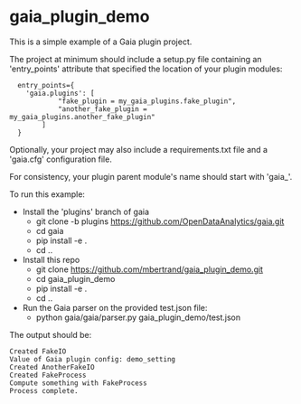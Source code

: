 # gaia_plugin_demo

This is a simple example of a Gaia plugin project.

The project at minimum should include a setup.py file containing an
'entry_points' attribute that specified the location of your plugin modules:

```
  entry_points={
    'gaia.plugins': [
            "fake_plugin = my_gaia_plugins.fake_plugin",
            "another_fake_plugin = my_gaia_plugins.another_fake_plugin"
        ]
  }
```

Optionally, your project may also include a requirements.txt file and
a 'gaia.cfg' configuration file.


For consistency, your plugin parent module's name should start with 'gaia_'.

To run this example:

  - Install the 'plugins' branch of gaia
    - git clone -b plugins https://github.com/OpenDataAnalytics/gaia.git
    - cd gaia
    - pip install -e .
    - cd ..
  - Install this repo
    - git clone https://github.com/mbertrand/gaia_plugin_demo.git
    - cd gaia_plugin_demo
    - pip install -e .
    - cd ..
  - Run the Gaia parser on the provided test.json file:
    - python gaia/gaia/parser.py gaia_plugin_demo/test.json

The output should be:

```
Created FakeIO
Value of Gaia plugin config: demo_setting
Created AnotherFakeIO
Created FakeProcess
Compute something with FakeProcess
Process complete.
```
